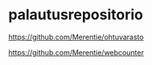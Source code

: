 # palautusrepositorio
https://github.com/Merentie/ohtuvarasto

https://github.com/Merentie/webcounter
